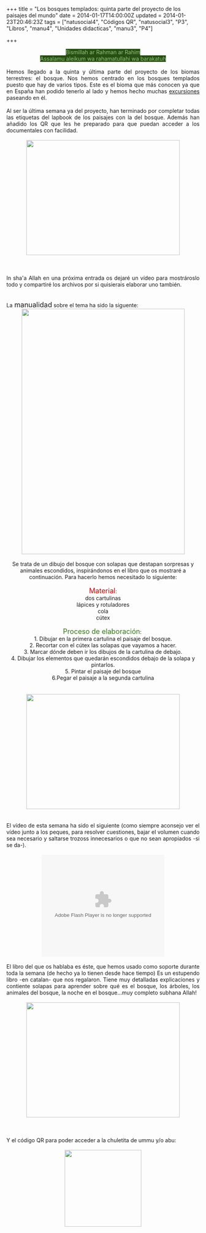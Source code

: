 +++
title = "Los bosques templados: quinta parte del proyecto de los paisajes del mundo"
date = 2014-01-17T14:00:00Z
updated = 2014-01-23T20:46:23Z
tags = ["natusocial4", "Códigos QR", "natusocial3", "P3", "Libros", "manu4", "Unidades didacticas", "manu3", "P4"]

+++

<div dir="ltr" style="text-align: left;" trbidi="on"><div style="text-align: center;"><span style="background-color: #274e13; color: #93c47d;">Bismillah ar Rahman ar Rahim</span></div><div style="text-align: center;"><span style="background-color: #274e13; color: #93c47d;">Assalamu aleikum wa rahamatullahi wa barakatuh</span></div><br /><div style="text-align: justify;">Hemos llegado a la quinta y última parte del proyecto de los biomas terrestres: el bosque. Nos hemos centrado en los bosques templados puesto que hay de varios tipos. Este es el bioma que más conocen ya que en España han podido tenerlo al lado y hemos hecho muchas <a href="http://almadrassadenoura.blogspot.com.es/2012/10/salida-al-bosque.html">excursiones</a> paseando en él.</div><br /><div style="text-align: justify;">Al ser la última semana ya del proyecto, han terminado por completar todas las etiquetas del lapbook de los paisajes con la del bosque. Además han añadido los QR que les he preparado para que puedan acceder a los documentales con facilidad.<br /><br /><div class="separator" style="clear: both; text-align: center;"><a href="http://2.bp.blogspot.com/-ulbWaF2qNxU/UtfueQV5UjI/AAAAAAAAGeQ/NHZLWVgN08I/s1600/bosquelpbkfoto.png" imageanchor="1" style="margin-left: 1em; margin-right: 1em;"><img border="0" src="http://2.bp.blogspot.com/-ulbWaF2qNxU/UtfueQV5UjI/AAAAAAAAGeQ/NHZLWVgN08I/s1600/bosquelpbkfoto.png" height="300" width="400" /></a></div><br /><a name='more'></a><br /><br />In sha'a Allah en una próxima entrada os dejaré un vídeo para mostrároslo todo y compartiré los archivos por si quisierais elaborar uno también.<br /><br /></div><div style="text-align: justify;"><br /></div><div style="text-align: justify;">La<span style="font-size: large;"> manualidad</span> sobre el tema ha sido la siguente:<br /><div class="separator" style="clear: both; text-align: center;"><a href="http://4.bp.blogspot.com/-N43SCxY_cEg/UtknD6ETAXI/AAAAAAAAGeg/uk1vZFhlNiM/s1600/manualidadbosque.jpg" imageanchor="1" style="margin-left: 1em; margin-right: 1em;"><img border="0" src="http://4.bp.blogspot.com/-N43SCxY_cEg/UtknD6ETAXI/AAAAAAAAGeg/uk1vZFhlNiM/s1600/manualidadbosque.jpg" height="640" width="425" /></a></div><div class="separator" style="clear: both; text-align: center;"><br /></div><div class="separator" style="clear: both; text-align: center;">Se trata de un dibujo del bosque con solapas que destapan sorpresas y animales escondidos, inspirándonos en el libro que os mostraré a continuación. Para hacerlo hemos necesitado lo siguiente:</div><div class="separator" style="clear: both; text-align: center;"><br /></div><div class="separator" style="clear: both; text-align: center;"><span style="color: #cc0000; font-size: large;">Material</span>:</div><div class="separator" style="clear: both; text-align: center;">dos cartulinas</div><div class="separator" style="clear: both; text-align: center;">lápices y rotuladores</div><div class="separator" style="clear: both; text-align: center;">cola</div><div class="separator" style="clear: both; text-align: center;">cútex</div><div class="separator" style="clear: both; text-align: center;"><br /></div><div class="" style="clear: both; text-align: center;"><span style="color: #38761d; font-size: large;">Proceso de elaboración</span>:&nbsp;</div><div class="" style="clear: both; text-align: center;">1. Dibujar en la primera cartulina el paisaje del bosque.</div><div class="" style="clear: both; text-align: center;">2. Recortar con el cútex las solapas que vayamos a hacer.</div><div class="" style="clear: both; text-align: center;">3. Marcar dónde deben ir los dibujos de la cartulina de debajo.</div><div class="" style="clear: both; text-align: center;">4. Dibujar los elementos que quedarán escondidos debajo de la solapa y pintarlos.</div><div class="" style="clear: both; text-align: center;">5. Pintar el paisaje del bosque</div><div class="" style="clear: both; text-align: center;"></div><div style="text-align: center;">6.Pegar el paisaje a la segunda cartulina</div><div style="text-align: center;"><br /></div><br /><div class="separator" style="clear: both; text-align: center;"><a href="http://1.bp.blogspot.com/-FF33KIiZFEE/UtknTuON9TI/AAAAAAAAGeo/oxafqBGKdow/s1600/proceso+manualidadbo.png" imageanchor="1" style="margin-left: 1em; margin-right: 1em;"><img border="0" src="http://1.bp.blogspot.com/-FF33KIiZFEE/UtknTuON9TI/AAAAAAAAGeo/oxafqBGKdow/s1600/proceso+manualidadbo.png" height="300" width="400" /></a></div><br /><br /></div><div style="text-align: justify;">El vídeo de esta semana ha sido el siguiente (como siempre aconsejo ver el vídeo junto a los peques, para resolver cuestiones, bajar el volumen cuando sea necesario y saltarse trozoss innecesarios o que no sean apropiados -si se da-).<br /><br /></div><div style="text-align: justify;"><div class="separator" style="clear: both; text-align: center;"><object class="BLOGGER-youtube-video" classid="clsid:D27CDB6E-AE6D-11cf-96B8-444553540000" codebase="http://download.macromedia.com/pub/shockwave/cabs/flash/swflash.cab#version=6,0,40,0" data-thumbnail-src="https://ytimg.googleusercontent.com/vi/GoC4EM6a7ec/0.jpg" height="266" width="320"><param name="movie" value="https://youtube.googleapis.com/v/GoC4EM6a7ec&source=uds" /><param name="bgcolor" value="#FFFFFF" /><param name="allowFullScreen" value="true" /><embed width="320" height="266"  src="https://youtube.googleapis.com/v/GoC4EM6a7ec&source=uds" type="application/x-shockwave-flash" allowfullscreen="true"></embed></object></div><br /></div><div style="text-align: justify;">El libro del que os hablaba es éste, que hemos usado como soporte durante toda la semana (de hecho ya lo tienen desde hace tiempo) Es un estupendo libro -en catalan- que nos regalaron. Tiene muy detalladas explicaciones y contiente solapas para aprender sobre qué es el bosque, los árboles, los animales del bosque, la noche en el bosque...muy completo subhana Allah!</div><div style="text-align: justify;"><span id="goog_1874060532"></span><span id="goog_1874060533"></span><br /></div><div style="text-align: justify;"><div class="separator" style="clear: both; text-align: center;"><a href="http://4.bp.blogspot.com/-Z6orCr8J-yo/UtZCDsHO8rI/AAAAAAAAGeA/RCp20hIPTnY/s1600/llibrebosc.png" imageanchor="1" style="margin-left: 1em; margin-right: 1em;"><img border="0" src="http://4.bp.blogspot.com/-Z6orCr8J-yo/UtZCDsHO8rI/AAAAAAAAGeA/RCp20hIPTnY/s1600/llibrebosc.png" height="300" width="400" /></a></div><br /></div><div style="text-align: justify;"><br /></div><div style="text-align: justify;"><br /></div><div style="text-align: justify;">Y el código QR para poder acceder a la chuletita de ummu y/o abu:</div><div style="text-align: justify;"><br /></div><div class="separator" style="clear: both; text-align: center;"><a href="http://www.codigos-qr.com/qr/php/qr_img.php?d=https%3A%2F%2Fwww.google.com%2Furl%3Fsa%3Dt%26rct%3Dj%26q%3D%26esrc%3Ds%26source%3Dweb%26cd%3D1%26cad%3Drja%26ved%3D0CC0QFjAA%26url%3Dhttp%253A%252F%252Fes.wikipedia.org%252Fwiki%252FBosque_templado%26ei%3DlTvWUq3_H-mn0QX70oGoDA%26usg%3DAFQjCNGtfTAdKHXMt1_5Sp7GYdd970n2Fw%26sig2%3Dk52h35yVHj7EZx5oaakKAw%26bvm%3Dbv.59378&amp;s=6&amp;e=" imageanchor="1" style="margin-left: 1em; margin-right: 1em;"><img border="0" src="http://www.codigos-qr.com/qr/php/qr_img.php?d=https%3A%2F%2Fwww.google.com%2Furl%3Fsa%3Dt%26rct%3Dj%26q%3D%26esrc%3Ds%26source%3Dweb%26cd%3D1%26cad%3Drja%26ved%3D0CC0QFjAA%26url%3Dhttp%253A%252F%252Fes.wikipedia.org%252Fwiki%252FBosque_templado%26ei%3DlTvWUq3_H-mn0QX70oGoDA%26usg%3DAFQjCNGtfTAdKHXMt1_5Sp7GYdd970n2Fw%26sig2%3Dk52h35yVHj7EZx5oaakKAw%26bvm%3Dbv.59378&amp;s=6&amp;e=" height="200" width="200" /></a></div><div style="text-align: justify;"><br /></div><div style="text-align: justify;"><br /></div><br /></div>
